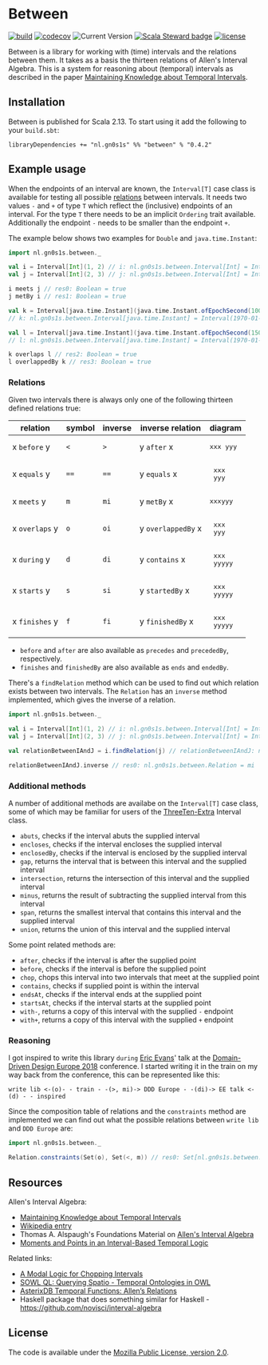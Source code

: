 # Between

[![build](https://github.com/Philippus/between/workflows/build/badge.svg)](https://github.com/Philippus/between/actions/workflows/scala.yml?query=workflow%3Abuild+branch%3Amain)
[![codecov](https://codecov.io/gh/Philippus/between/branch/master/graph/badge.svg)](https://codecov.io/gh/Philippus/between)
![Current Version](https://img.shields.io/badge/version-0.4.2-brightgreen.svg?style=flat "0.4.2")
[![Scala Steward badge](https://img.shields.io/badge/Scala_Steward-helping-blue.svg?style=flat&logo=data:image/png;base64,iVBORw0KGgoAAAANSUhEUgAAAA4AAAAQCAMAAAARSr4IAAAAVFBMVEUAAACHjojlOy5NWlrKzcYRKjGFjIbp293YycuLa3pYY2LSqql4f3pCUFTgSjNodYRmcXUsPD/NTTbjRS+2jomhgnzNc223cGvZS0HaSD0XLjbaSjElhIr+AAAAAXRSTlMAQObYZgAAAHlJREFUCNdNyosOwyAIhWHAQS1Vt7a77/3fcxxdmv0xwmckutAR1nkm4ggbyEcg/wWmlGLDAA3oL50xi6fk5ffZ3E2E3QfZDCcCN2YtbEWZt+Drc6u6rlqv7Uk0LdKqqr5rk2UCRXOk0vmQKGfc94nOJyQjouF9H/wCc9gECEYfONoAAAAASUVORK5CYII=)](https://scala-steward.org)
[![license](https://img.shields.io/badge/license-MPL%202.0-blue.svg?style=flat "MPL 2.0")](LICENSE)

Between is a library for working with (time) intervals and the relations between them. It takes as a basis the thirteen
relations of Allen's Interval Algebra. This is a system for reasoning about (temporal) intervals as described in
the paper [Maintaining Knowledge about Temporal Intervals](https://cse.unl.edu/~choueiry/Documents/Allen-CACM1983.pdf).

## Installation
Between is published for Scala 2.13. To start using it add the following to your `build.sbt`:

```
libraryDependencies += "nl.gn0s1s" %% "between" % "0.4.2"
```

## Example usage
When the endpoints of an interval are known, the `Interval[T]` case class is available for testing all possible
[relations](#relations) between intervals. It needs two values `-` and `+` of type `T` which reflect the (inclusive)
endpoints of an interval. For the type `T` there needs to be an implicit `Ordering` trait available. Additionally the
endpoint `-` needs to be smaller than the endpoint `+`.

The example below shows two examples for `Double` and `java.time.Instant`:

```scala
import nl.gn0s1s.between._

val i = Interval[Int](1, 2) // i: nl.gn0s1s.between.Interval[Int] = Interval(1,2)
val j = Interval[Int](2, 3) // j: nl.gn0s1s.between.Interval[Int] = Interval(2,3)

i meets j // res0: Boolean = true
j metBy i // res1: Boolean = true

val k = Interval[java.time.Instant](java.time.Instant.ofEpochSecond(1000L), java.time.Instant.ofEpochSecond(2000L))
// k: nl.gn0s1s.between.Interval[java.time.Instant] = Interval(1970-01-01T00:16:40Z,1970-01-01T00:33:20Z)

val l = Interval[java.time.Instant](java.time.Instant.ofEpochSecond(1500L), java.time.Instant.ofEpochSecond(2500L))
// l: nl.gn0s1s.between.Interval[java.time.Instant] = Interval(1970-01-01T00:25:00Z,1970-01-01T00:41:40Z)

k overlaps l // res2: Boolean = true
l overlappedBy k // res3: Boolean = true
```

### Relations

Given two intervals there is always only one of the following thirteen defined relations true:

| relation       | symbol  | inverse | inverse relation   | diagram                     |
| -------------- | ------- | ------- | ------------------ | --------------------------- |
| x `before` y   |   `<`   |   `>`   | y `after` x        | <pre>xxx yyy</pre>          |
| x `equals` y   |   `==`  |  `==`   | y `equals` x       | <pre>  xxx<br>  yyy</pre>   |
| x `meets` y    |   `m`   |  `mi`   | y `metBy` x        | <pre>xxxyyy</pre>           |
| x `overlaps` y |   `o`   |  `oi`   | y `overlappedBy` x | <pre> xxx<br>  yyy</pre>    |
| x `during` y   |   `d`   |  `di`   | y `contains` x     | <pre>  xxx <br> yyyyy</pre> |
| x `starts` y   |   `s`   |  `si`   | y `startedBy` x    | <pre> xxx <br> yyyyy</pre>  |
| x `finishes` y |   `f`   |  `fi`   | y `finishedBy` x   | <pre>   xxx<br> yyyyy</pre> |

* `before` and `after` are also available as `precedes` and `precededBy`, respectively.
* `finishes` and `finishedBy` are also available as `ends` and `endedBy`.

There's a `findRelation` method which can be used to find out which relation exists between two intervals. The
`Relation` has an `inverse` method implemented, which gives the inverse of a relation.

```scala
import nl.gn0s1s.between._

val i = Interval[Int](1, 2) // i: nl.gn0s1s.between.Interval[Int] = Interval(1,2)
val j = Interval[Int](2, 3) // j: nl.gn0s1s.between.Interval[Int] = Interval(2,3)

val relationBetweenIAndJ = i.findRelation(j) // relationBetweenIAndJ: nl.gn0s1s.between.Relation = m

relationBetweenIAndJ.inverse // res0: nl.gn0s1s.between.Relation = mi
```

### Additional methods
A number of additional methods are availabe on the `Interval[T]` case class, some of which may be familiar for users of
the [ThreeTen-Extra](https://www.threeten.org/threeten-extra/apidocs/org.threeten.extra/org/threeten/extra/Interval.html) Interval class.

* `abuts`, checks if the interval abuts the supplied interval
* `encloses`, checks if the interval encloses the supplied interval
* `enclosedBy`, checks if the interval is enclosed by the supplied interval
* `gap`, returns the interval that is between this interval and the supplied interval
* `intersection`, returns the intersection of this interval and the supplied interval
* `minus`, returns the result of subtracting the supplied interval from this interval
* `span`, returns the smallest interval that contains this interval and the supplied interval
* `union`, returns the union of this interval and the supplied interval

Some point related methods are:
* `after`, checks if the interval is after the supplied point
* `before`, checks if the interval is before the supplied point
* `chop`, chops this interval into two intervals that meet at the supplied point
* `contains`, checks if supplied point is within the interval
* `endsAt`, checks if the interval ends at the supplied point
* `startsAt`, checks if the interval starts at the supplied point
* `with-`, returns a copy of this interval with the supplied `-` endpoint
* `with+`, returns a copy of this interval with the supplied `+` endpoint

### Reasoning
I got inspired to write this library `during` [Eric Evans](https://github.com/ericevans0)' talk at the
[Domain-Driven Design Europe 2018](https://dddeurope.com/2018/) conference. I started writing it in the train on my way
back from the conference, this can be represented like this:

`write lib <-(o)- - train - -(>, mi)-> DDD Europe - -(di)-> EE talk <-(d) - - inspired`

Since the composition table of relations and the `constraints` method are implemented we can find out what the possible
relations between `write lib` and `DDD Europe` are:

```scala
import nl.gn0s1s.between._

Relation.constraints(Set(o), Set(<, m)) // res0: Set[nl.gn0s1s.between.Relation] = Set(<)
```

## Resources
Allen's Interval Algebra:
- [Maintaining Knowledge about Temporal Intervals](https://cse.unl.edu/~choueiry/Documents/Allen-CACM1983.pdf)
- [Wikipedia entry](https://en.wikipedia.org/wiki/Allen%27s_interval_algebra)
- Thomas A. Alspaugh's Foundations Material on [Allen's Interval Algebra](https://thomasalspaugh.org/pub/fnd/allen.html)
- [Moments and Points in an Interval-Based Temporal Logic](https://onlinelibrary.wiley.com/doi/10.1111/j.1467-8640.1989.tb00329.x)

Related links:
- [A Modal Logic for Chopping Intervals](https://staff.fnwi.uva.nl/y.venema/papers/1991/vene-moda91.pdf)
- [SOWL QL: Querying Spatio - Temporal Ontologies in OWL](http://www.intelligence.tuc.gr/~petrakis/publications/SOWLQL-JDS.pdf)
- [AsterixDB Temporal Functions: Allen’s Relations](https://asterixdb.apache.org/docs/0.8.8-incubating/aql/allens.html)
- Haskell package that does something similar for Haskell - https://github.com/novisci/interval-algebra

## License
The code is available under the [Mozilla Public License, version 2.0](LICENSE).
